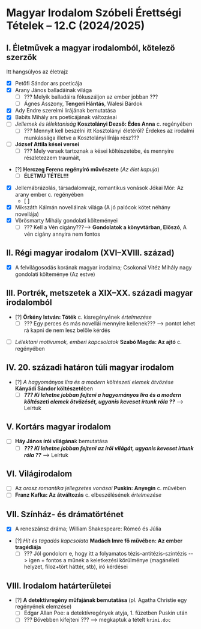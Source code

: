# Magyar Irodalom Szóbeli Érettségi Tételek – 12.C (2024/2025)

## I. Életművek a magyar irodalomból, kötelező szerzők

Itt hangsúlyos az életrajz

- [x] Petőfi Sándor ars poeticája  
- [x] Arany János balladáinak világa  
  - [ ] ??? Melyik balladáira fókuszáljon az ember jobban ???
  - [ ] Ágnes Asszony, **Tengeri Hántás**, Walesi Bárdok
- [x] Ady Endre szerelmi lírájának bemutatása  
- [x] Babits Mihály ars poeticájának változásai  
- [ ] *Jellemek és lélektaniság* **Kosztolányi Dezső: Édes Anna** c. regényében
  - [ ] ??? Mennyit kell beszélni itt Kosztolányi életéről? Érdekes az irodalmi munkássága illetve a Kosztolányi lírája rész???
- [ ] **József Attila kései versei**  
  - [ ] ??? Mely versek tartoznak a kései költészetébe, és mennyire részletezzem traumáit,
- [?] **Herczeg Ferenc regényíró művészete** (*Az élet kapuja*)  
  - [ ] **ÉLETMŰ TÉTEL!!!** 
- [x] Jellemábrázolás, társadalomrajz, romantikus vonások Jókai Mór: Az arany ember c. regényében  
  - [ ] 
- [x] Mikszáth Kálmán novelláinak világa (A jó palócok kötet néhány novellája)  
- [x] Vörösmarty Mihály gondolati költeményei 
  - [ ]  ??? Kell a Vén cigány???--> **Gondolatok a könyvtárban, Előszó**, A vén cigány annyira nem fontos

## II. Régi magyar irodalom (XVI–XVIII. század)
- [x] A felvilágosodás korának magyar irodalma; Csokonai Vitéz Mihály nagy gondolati költeménye (Az estve)

## III. Portrék, metszetek a XIX–XX. századi magyar irodalomból
- [?] **Örkény István: Tóték** c. kisregényének *értelmezése*
  - [ ] ??? Egy perces és más novellái mennyire kellenek??? --> pontot lehet rá kapni de nem lesz belőle kérdés
- [ ] *Lélektani motívumok, emberi kapcsolatok* **Szabó Magda: Az ajtó** c. regényében  

## IV. 20. századi határon túli magyar irodalom
- [?] *A hagyományos líra és a modern költészeti elemek ötvözése* **Kányádi Sándor költészeté**ben 
  - [ ] ***??? Ki lehetne jobban fejteni a hagyományos líra és a modern költészeti elemek ötvözését, ugyanis keveset írtunk róla ??*** --> Leírtuk

## V. Kortárs magyar irodalom
- [ ] **Háy János írói világána**k bemutatása  
  - [ ] ***??? Ki lehetne jobban fejteni az írói világát, ugyanis keveset írtunk róla ??*** --> Leírtuk

## VI. Világirodalom
- [ ] Az *orosz romantika jellegzetes vonásai* **Puskin: Anyegin** c. művében  
- [ ] **Franz Kafka: Az átváltozás** c. elbeszélésének *értelmezése*

## VII. Színház- és drámatörténet
- [x] A reneszánsz dráma; William Shakespeare: Rómeó és Júlia  
- [?] *Hit és tagadás kapcsolata* **Madách Imre fő művében: Az ember tragédiája**  
  - [ ] ??? Jól gondolom e, hogy itt a folyamatos tézis-antitézis-szintézis --> igen + fontos a műnek a keletkezési körülménye (magánéleti helyzet, filoz+tört háttér, stb), író kérdései

## VIII. Irodalom határterületei
- [?] **A detektívregény műfajának bemutatása** (pl. Agatha Christie egy regényének elemzése)  
  - [ ] Edgar Allan Poe: a detektívregények atyja, 1. füzetben Puskin után
  - [ ] ??? Bővebben kifejteni ??? --> megkaptuk a tételt `krimi.doc`
